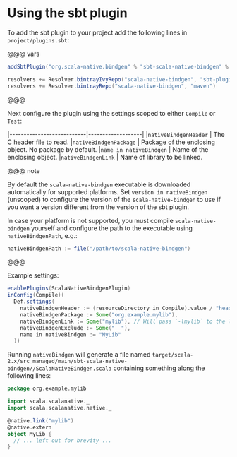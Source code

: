 # Using the sbt plugin

To add the sbt plugin to your project add the following lines in `project/plugins.sbt`:

@@@ vars
```sbt
addSbtPlugin("org.scala-native.bindgen" % "sbt-scala-native-bindgen" % "$project.version$")

resolvers += Resolver.bintrayIvyRepo("scala-native-bindgen", "sbt-plugin")
resolvers += Resolver.bintrayRepo("scala-native-bindgen", "maven")
```
@@@

Next configure the plugin using the settings scoped to either `Compile` or `Test`:

|---------------------------|-------------------|
|`nativeBindgenHeader`      | The C header file to read.
|`nativeBindgenPackage`     | Package of the enclosing object. No package by default.
|`name in nativeBindgen`    | Name of the enclosing object.
|`nativeBindgenLink`        | Name of library to be linked.

@@@ note

By default the `scala-native-bindgen` executable is downloaded automatically for supported platforms. Set `version in nativeBindgen` (unscoped) to configure the version of the `scala-native-bindgen` to use if you want a version different from the version of the sbt plugin.

In case your platform is not supported, you must compile `scala-native-bindgen` yourself and configure the path to the executable using `nativeBindgenPath`, e.g.:

```sbt
nativeBindgenPath := file("/path/to/scala-native-bindgen")
```

@@@

Example settings:

```sbt
enablePlugins(ScalaNativeBindgenPlugin)
inConfig(Compile)(
  Def.settings(
    nativeBindgenHeader := (resourceDirectory in Compile).value / "header.h",
    nativeBindgenPackage := Some("org.example.mylib"),
    nativeBindgenLink := Some("mylib"), // Will pass `-lmylib` to the linker
    nativeBindgenExclude := Some("__"),
    name in nativeBindgen := "MyLib"
  ))
```

Running `nativeBindgen` will generate a file named `target/scala-2.x/src_managed/main/sbt-scala-native-bindgen//ScalaNativeBindgen.scala` containing something along the following lines:

```scala
package org.example.mylib

import scala.scalanative._
import scala.scalanative.native._

@native.link("mylib")
@native.extern
object MyLib {
  // ... left out for brevity ...
}
```